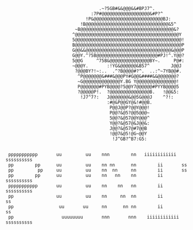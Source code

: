                                        .~?5GB#&&@@@&&#BPJ7^.                                        
                                    :7P#@@@@@@@@@@@@@@@@@@&#P?^                                     
                                  !P&@@@@@@@@@@@@@@@@@@@@@@@@@@BJ:                                  
                                !B@@@@@@@@@@@@@@@@@@@@@@@@@@@@@@@&5^                                
                              ~B@@@@@@@@@@@@@@@@@@@@@@@@@@@@@@@@@@@&?                               
                             ^@@@@@@@@@@@@@@@@@@@@@@@@@@@@@@@@@@@@@@@Y                              
                             5@@@@@@@@@@@@@@@@@@@@@@@@@@@@@@@@@@@@@@@@!                             
                             B@@@@@@@@@@@@@@@@@@@@@@@@@@@@@@@@@@@@@@@@P                             
                             G@@&&@@@@@@@@@@@@@@@@@@@@@@@@@@@@@@@@&@@@P                             
                             G@@Y.^?5B@@@@@@@@@@@@@@@@@@@@@@@#PJ!^.Y@@?                             
                             5@@G     ^75B&@@@@@@@@@@@@@@@BY~.     P@#:                             
                             ~@@@Y.       :!YG&@@@@@@&B57^        J@@J                              
                              ?@@@BY?!~:..  .^?B@@@@#?^.  ..:^~7YB@@#.                              
                               ^P@@@@@@@&###&@@@PY#G@@&####&&@@@@@@@?                               
                               ~G@@@@@@@@@@@@@@Y.BG Y@@@@@@@@@@@@@@@!                               
                               P@@@@@@@#PYB@@@@?5@@Y7@@@@@@#PYYB@@@@5                               
                               ?@@@@@P!.  ?@@@@@@@@@@@@@@@B.   !@@&5:                               
                                !J7^7?:   J@@@@@@@&@@5G@@@J    ^?!:                                 
                                          :#@&P@@GY@&!#@@B.                                         
                                           P@@J@@P?@@Y@@@!                                          
                                           P@@?&@5?@@5@@@~                                          
                                           5@@?&@57@@Y@@@^                                          
                                           Y@@?&@57@&J@@&:                                          
                                           J@@?&@57@#7@@B                                           
                                           !@@7&@5!@G~@@Y                                           
                                            !J^GB?^B7:G5:                                           
                                            
                                            
     ppppppppppp       uu         uu    nnn        nn   iiiiiiiiiiii  ssssssssss
     pp        pp      uu         uu    nn nn      nn        ii       ss
     pp         pp     uu         uu    nn  nn     nn        ii       ss
     pp        pp      uu         uu    nn   nn    nn        ii       ssssssssss
     ppppppppppp       uu         uu    nn    nn   nn        ii       ssssssssss
     pp                uu         uu    nn     nn  nn        ii               ss
     pp                 uu       uu     nn      nn nn        ii               ss
     pp                  uuuuuuuu       nnn       nnn    iiiiiiiiiiii ssssssssss
